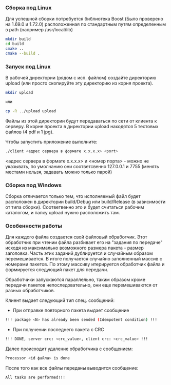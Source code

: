 ### Сборка под Linux

Для успешной сборки потребуется библиотека Boost (Было проверено на 1.69.0 и 1.72.0) расположенная по стандартным путям
определенным в path (например /usr/local/lib)
```sh
mkdir build
cd build
cmake .. 
cmake --build .
```

### Запуск под Linux
В рабочей директории (рядом с исп. файлом) создайте директорию upload (или просто скопируйте эту директорию из корня проекта).
```sh
mkdir upload

или

cp -R ../upload upload
```
Файлы из этой директории будут передаваться по сети от клиента к серверу.
В корне проекта в директории upload находятся 5 тестовых файлов (4 pdf и 1 jpg). 

Чтобы запустить приложение выполните:
```sh
./client <адрес сервера в формате x.x.x.x> <port>
```

<адрес сервера в формате x.x.x.x> и <номер порта> - можно не указывать, по умолчанию они соответсвенно
127.0.0.1 и 7755 (менять местами нельзя, задавать можно только парой)

### Сборка под Windows
Сборка отличается только тем, что исполняемый файл будет расположен в директории build/Debug или build/Release
(в зависимости от типа сборки). Соответвенно это и будет считаться рабочим каталогом, и папку upload нужно расположить там. 



### Особенности работы

Для каждого файла создается свой файловый обработчик.
Этот обработчик при чтении файла разбивает его на "задания по передаче" исходя из максимально возможного  размера пакета - размер заголовка.
Часть этих заданий дублируется и случайным образом перемешивается. В итоге получается случайно заполненный массив с номерами пакетов.
По этому массиву итерируется обработчик файла и формируется следующий пакет для передачи.

Обработчики запускаются параллельно, таким образом кроме передачи пакетов непоследовательно, они еще перемешиваются от разных обработчиков.

Клиент выдает следующий тип спец. сообщений:

 - При отправке повторного пакета выдает сообщение 
```sh 
!!! package <N> has already been sended (Idempotent condition) !!!
```
	
 - При получении последнего пакета с CRC
```sh
!!! DONE, server crc: <crc_value>, client crc: <crc_value> !!!
```

Далее происходит удаление обработчика с сообщением:
```sh
Processor <id файла> is done
```

После того как все файлы переданы выводится сообщение:
```sh
All tasks are performed!!!
```

